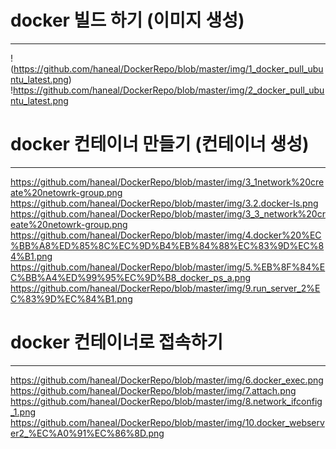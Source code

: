 # docker 빌드 하기 (이미지 생성)
-----

!(https://github.com/haneal/DockerRepo/blob/master/img/1_docker_pull_ubuntu_latest.png)
!https://github.com/haneal/DockerRepo/blob/master/img/2_docker_pull_ubuntu_latest.png



# docker 컨테이너 만들기 (컨테이너 생성)
-----
https://github.com/haneal/DockerRepo/blob/master/img/3_1network%20create%20netowrk-group.png
https://github.com/haneal/DockerRepo/blob/master/img/3.2.docker-ls.png
https://github.com/haneal/DockerRepo/blob/master/img/3_3_network%20create%20netowrk-group.png
https://github.com/haneal/DockerRepo/blob/master/img/4.docker%20%EC%BB%A8%ED%85%8C%EC%9D%B4%EB%84%88%EC%83%9D%EC%84%B1.png
https://github.com/haneal/DockerRepo/blob/master/img/5.%EB%8F%84%EC%BB%A4%ED%99%95%EC%9D%B8_docker_ps_a.png
https://github.com/haneal/DockerRepo/blob/master/img/9.run_server_2%EC%83%9D%EC%84%B1.png


# docker 컨테이너로 접속하기
-----
https://github.com/haneal/DockerRepo/blob/master/img/6.docker_exec.png
https://github.com/haneal/DockerRepo/blob/master/img/7.attach.png
https://github.com/haneal/DockerRepo/blob/master/img/8.network_ifconfig_1.png
https://github.com/haneal/DockerRepo/blob/master/img/10.docker_webserver2_%EC%A0%91%EC%86%8D.png

